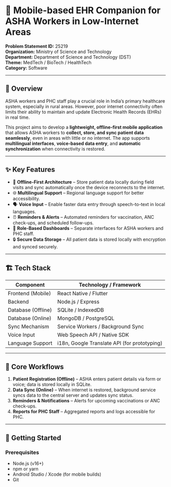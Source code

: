 # 📱 Mobile-based EHR Companion for ASHA Workers in Low-Internet Areas

**Problem Statement ID:** 25219  
**Organization:** Ministry of Science and Technology  
**Department:** Department of Science and Technology (DST)  
**Theme:** MedTech / BioTech / HealthTech  
**Category:** Software

---

## 🧠 Overview
ASHA workers and PHC staff play a crucial role in India’s primary healthcare system, especially in rural areas. However, poor internet connectivity often limits their ability to maintain and update Electronic Health Records (EHRs) in real time.  

This project aims to develop a **lightweight, offline-first mobile application** that allows ASHA workers to **collect, store, and sync patient data seamlessly**, even in areas with little or no internet. The app supports **multilingual interfaces**, **voice-based data entry**, and **automatic synchronization** when connectivity is restored.

---

## ✨ Key Features
- 📴 **Offline-First Architecture** – Store patient data locally during field visits and sync automatically once the device reconnects to the internet.  
- 🌐 **Multilingual Support** – Regional language support for better accessibility.  
- 🗣️ **Voice Input** – Enable faster data entry through speech-to-text in local languages.  
- ⏰ **Reminders & Alerts** – Automated reminders for vaccination, ANC check-ups, and scheduled follow-ups.  
- 🧍 **Role-Based Dashboards** – Separate interfaces for ASHA workers and PHC staff.  
- 🔒 **Secure Data Storage** – All patient data is stored locally with encryption and synced securely.

---

## 🏗️ Tech Stack

| Component             | Technology / Framework        |
|-----------------------|-------------------------------|
| Frontend (Mobile)     | React Native / Flutter       |
| Backend               | Node.js / Express            |
| Database (Offline)    | SQLite / IndexedDB          |
| Database (Online)     | MongoDB / PostgreSQL        |
| Sync Mechanism        | Service Workers / Background Sync |
| Voice Input           | Web Speech API / Native SDK |
| Language Support      | i18n, Google Translate API (for prototyping) |

---

## 📲 Core Workflows
1. **Patient Registration (Offline)** – ASHA enters patient details via form or voice; data is stored locally in SQLite.  
2. **Data Sync (Online)** – When internet is restored, background service syncs data to the central server and updates sync status.  
3. **Reminders & Notifications** – Alerts for upcoming vaccinations or ANC check-ups.  
4. **Reports for PHC Staff** – Aggregated reports and logs accessible for PHC.

---

## 🚀 Getting Started

### Prerequisites
- Node.js (v16+)  
- npm or yarn  
- Android Studio / Xcode (for mobile builds)  
- Git
